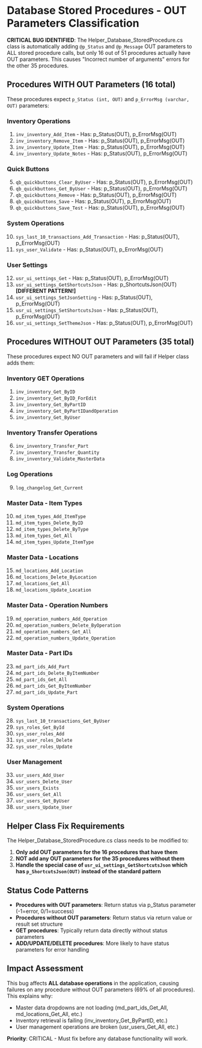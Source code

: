 # Database Stored Procedures - OUT Parameters Classification

**CRITICAL BUG IDENTIFIED**: The Helper_Database_StoredProcedure.cs class is automatically adding `@p_Status` and `@p_Message` OUT parameters to ALL stored procedure calls, but only 16 out of 51 procedures actually have OUT parameters. This causes "Incorrect number of arguments" errors for the other 35 procedures.

## Procedures WITH OUT Parameters (16 total)

These procedures expect `p_Status (int, OUT)` and `p_ErrorMsg (varchar, OUT)` parameters:

### Inventory Operations

1. `inv_inventory_Add_Item` - Has: p_Status(OUT), p_ErrorMsg(OUT)
2. `inv_inventory_Remove_Item` - Has: p_Status(OUT), p_ErrorMsg(OUT)  
3. `inv_inventory_Update_Item` - Has: p_Status(OUT), p_ErrorMsg(OUT)
4. `inv_inventory_Update_Notes` - Has: p_Status(OUT), p_ErrorMsg(OUT)

### Quick Buttons

5. `qb_quickbuttons_Clear_ByUser` - Has: p_Status(OUT), p_ErrorMsg(OUT)
6. `qb_quickbuttons_Get_ByUser` - Has: p_Status(OUT), p_ErrorMsg(OUT)
7. `qb_quickbuttons_Remove` - Has: p_Status(OUT), p_ErrorMsg(OUT)
8. `qb_quickbuttons_Save` - Has: p_Status(OUT), p_ErrorMsg(OUT)
9. `qb_quickbuttons_Save_Test` - Has: p_Status(OUT), p_ErrorMsg(OUT)

### System Operations

10. `sys_last_10_transactions_Add_Transaction` - Has: p_Status(OUT), p_ErrorMsg(OUT)
11. `sys_user_Validate` - Has: p_Status(OUT), p_ErrorMsg(OUT)

### User Settings

12. `usr_ui_settings_Get` - Has: p_Status(OUT), p_ErrorMsg(OUT)
13. `usr_ui_settings_GetShortcutsJson` - Has: p_ShortcutsJson(OUT) **[DIFFERENT PATTERN!]**
14. `usr_ui_settings_SetJsonSetting` - Has: p_Status(OUT), p_ErrorMsg(OUT)
15. `usr_ui_settings_SetShortcutsJson` - Has: p_Status(OUT), p_ErrorMsg(OUT)
16. `usr_ui_settings_SetThemeJson` - Has: p_Status(OUT), p_ErrorMsg(OUT)

## Procedures WITHOUT OUT Parameters (35 total)

These procedures expect NO OUT parameters and will fail if Helper class adds them:

### Inventory GET Operations

1. `inv_inventory_Get_ByID`
2. `inv_inventory_Get_ByID_ForEdit`
3. `inv_inventory_Get_ByPartID`
4. `inv_inventory_Get_ByPartIDandOperation`
5. `inv_inventory_Get_ByUser`

### Inventory Transfer Operations

6. `inv_inventory_Transfer_Part`
7. `inv_inventory_Transfer_Quantity`
8. `inv_inventory_Validate_MasterData`

### Log Operations

9. `log_changelog_Get_Current`

### Master Data - Item Types

10. `md_item_types_Add_ItemType`
11. `md_item_types_Delete_ByID`
12. `md_item_types_Delete_ByType`
13. `md_item_types_Get_All`
14. `md_item_types_Update_ItemType`

### Master Data - Locations  

15. `md_locations_Add_Location`
16. `md_locations_Delete_ByLocation`
17. `md_locations_Get_All`
18. `md_locations_Update_Location`

### Master Data - Operation Numbers

19. `md_operation_numbers_Add_Operation`
20. `md_operation_numbers_Delete_ByOperation`
21. `md_operation_numbers_Get_All`
22. `md_operation_numbers_Update_Operation`

### Master Data - Part IDs

23. `md_part_ids_Add_Part`
24. `md_part_ids_Delete_ByItemNumber`
25. `md_part_ids_Get_All`
26. `md_part_ids_Get_ByItemNumber`
27. `md_part_ids_Update_Part`

### System Operations

28. `sys_last_10_transactions_Get_ByUser`
29. `sys_roles_Get_ById`
30. `sys_user_roles_Add`
31. `sys_user_roles_Delete`
32. `sys_user_roles_Update`

### User Management

33. `usr_users_Add_User`
34. `usr_users_Delete_User`
35. `usr_users_Exists`
36. `usr_users_Get_All`
37. `usr_users_Get_ByUser`
38. `usr_users_Update_User`

## Helper Class Fix Requirements

The Helper_Database_StoredProcedure.cs class needs to be modified to:

1. **Only add OUT parameters for the 16 procedures that have them**
2. **NOT add any OUT parameters for the 35 procedures without them**
3. **Handle the special case of `usr_ui_settings_GetShortcutsJson` which has `p_ShortcutsJson(OUT)` instead of the standard pattern**

## Status Code Patterns

- **Procedures with OUT parameters**: Return status via p_Status parameter (-1=error, 0/1=success)
- **Procedures without OUT parameters**: Return status via return value or result set structure
- **GET procedures**: Typically return data directly without status parameters
- **ADD/UPDATE/DELETE procedures**: More likely to have status parameters for error handling

## Impact Assessment

This bug affects **ALL database operations** in the application, causing failures on any procedure without OUT parameters (69% of all procedures). This explains why:

- Master data dropdowns are not loading (md_part_ids_Get_All, md_locations_Get_All, etc.)
- Inventory retrieval is failing (inv_inventory_Get_ByPartID, etc.)
- User management operations are broken (usr_users_Get_All, etc.)

**Priority**: CRITICAL - Must fix before any database functionality will work.
